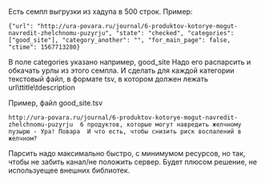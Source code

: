Есть семпл выгрузки из хадупа в 500 строк. Пример:
```
{"url": "http://ura-povara.ru/journal/6-produktov-kotorye-mogut-navredit-zhelchnomu-puzyrju", "state": "checked", "categories": ["good_site"], "category_another": "", "for_main_page": false, "ctime": 1567713280}

```

В поле categories указано например, good_site
Надо его распарсить и обкачать урлы из этого семпла. И сделать для каждой категории текстовый файл, в формате tsv, в котором должен лежать url\ttitle\tdescription

Пример, файл good_site.tsv
```
http://ura-povara.ru/journal/6-produktov-kotorye-mogut-navredit-zhelchnomu-puzyrju  6 продуктов, которые могут навредить желчному пузырю - Ура! Повара  И что есть, чтобы снизить риск воспалений в желчном?
```

Парсить надо максимально быстро, с минимумом ресурсов, но так, чтобы не забить канал/не положить сервер. Будет плюсом решение, не используещее внешних библиотек.
